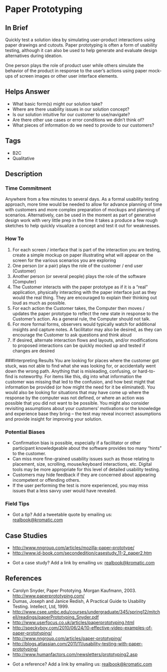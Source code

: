 # Paper Prototyping

## In Brief
Quickly test a solution idea by simulating user-product interactions using paper drawings and cutouts. Paper prototyping is often a form of usability testing, although it can also be used to help generate and evaluate design alternatives during ideation.  

One person plays the role of product user while others simulate the behavior of the product in response to the user’s actions using paper mock-ups of screen images or other user interface elements.  
 
## Helps Answer
- What basic form(s) might our solution take?
- Where are there usability issues in our solution concept?
- Is our solution intuitive for our customer to use/navigate?
- Are there other use cases or error conditions we didn’t think of?
- What pieces of information do we need to provide to our customers?
 
## Tags
- B2C
- Qualitative
 
## Description
 
### Time Commitment
Anywhere from a few minutes to several days.  As a formal usability testing approach, more time would be needed to allow for advance planning of time with customers and more complex preparation of mockups and planning of scenarios.  Alternatively, can be used in the moment as part of generative design work with very little prep in the time it takes a produce a few rough sketches to help quickly visualize a concept and test it out for weaknesses. 
 
### How To
1. For each screen / interface that is part of the interaction you are testing, create a simple mockup on paper illustrating what will appear on the screen for the various scenarios you are exploring
2. One person (or a pair) plays the role of the customer / end user (Customer)
3. Another person (or several people) plays the role of the software (Computer)
4. The Customer interacts with the paper prototype as if it is a “real” application, physically interacting with the paper interface just as they would the real thing.  They are encouraged to explain their thinking out loud as much as possible.
5. For each action the Customer takes, the Computer then moves / updates the paper prototype to reflect the new state in response to the Customer’s action.  As a general rule, the Computer should not talk.
6. For more formal forms, observers would typically watch for additional insights and capture notes.  A facilitator may also be desired, as they can encourage the Customer to ask questions and think aloud
7. If desired, alternate interaction flows and layouts, and/or modifications to proposed interactions can be quickly mocked up and tested if changes are desired

###Interpreting Results
You are looking for places where the customer got stuck, was not able to find what she was looking for, or accidentally went down the wrong path. Anything that is misleading, confusing, or hard-to-find is noteworthy. For items like this, dig into what information the customer was missing that led to the confusion, and how best might that information be provided (or how might the need for it be eliminated). You would also be looking for situations that may have come up where the response by the computer was not defined, or where an action was possible that you did not want to be possible. You might also consider revisiting assumptions about your customers’ motivations or the knowledge and experience base they bring – the test may reveal incorrect assumptions and provide insight for improving your solution. 

### Potential Biases
- Confirmation bias is possible, especially if a facilitator or other participant knowledgeable about the software provides too many “hints” to the customer. 
- Can miss more fine-grained usability issues such as those relating to placement, size, scrolling, mouse/keyboard interactions, etc. Digital tools may be more appropriate for this level of detailed usability testing. 
- Customers may hide feedback if they are concerned about appearing incompetent or offending others.
- If the user performing the test is more experienced, you may miss issues that a less savvy user would have revealed. 

### Field Tips
* Got a tip? Add a tweetable quote by emailing us: [realbook@kromatic.com](mailto:realbook@kromatic.com)

## Case Studies
- http://www.nngroup.com/articles/mozilla-paper-prototype/  
- http://www.id-book.com/secondedition/casestudy_11-2_paper2.htm 
* Got a case study? Add a link by emailing us: [realbook@kromatic.com](mailto:realbook@kromatic.com) 

## References
- Carolyn Snyder, Paper Prototying.  Morgan Kaufmann, 2003. http://www.paperprototyping.com/
- Dumas, Joseph and Janice Redish, A Practical Guide to Usability Testing.  Intellect, Ltd, 1999.
- http://www.csee.umbc.edu/courses/undergraduate/345/spring12/mitchell/readings/paperPrototyping_Snyder.pdf 
- http://www.userfocus.co.uk/articles/paperprototyping.html
- http://speckyboy.com/2010/06/24/10-effective-video-examples-of-paper-prototyping/
- http://www.nngroup.com/articles/paper-prototyping/
- http://blogs.atlassian.com/2011/11/usability-testing-with-paper-prototyping/ 
- http://www.humanfactors.com/newsletters/prototyping2.asp
* Got a reference? Add a link by emailing us: [realbook@kromatic.com](realbook@kromatic.com)